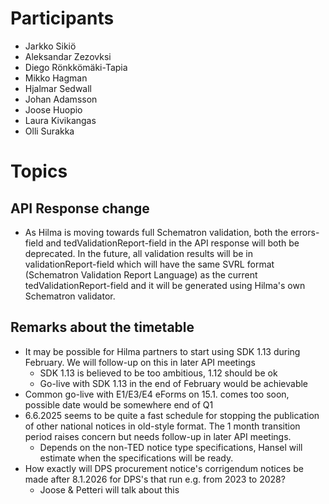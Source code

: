 # Participants
- Jarkko Sikiö
- Aleksandar Zezovksi
- Diego Rönkkömäki-Tapia
- Mikko Hagman
- Hjalmar Sedwall
- Johan Adamsson
- Joose Huopio
- Laura Kivikangas
- Olli Surakka

# Topics
## API Response change
- As Hilma is moving towards full Schematron validation, both the errors-field and tedValidationReport-field in the API response will both be deprecated. In the future, all validation results will be in validationReport-field which will have the same SVRL format (Schematron Validation Report Language) as the current tedValidationReport-field and it will be generated using Hilma's own Schematron validator.

## Remarks about the timetable
- It may be possible for Hilma partners to start using SDK 1.13 during February. We will follow-up on this in later API meetings
	- SDK 1.13 is believed to be too ambitious, 1.12 should be ok
	- Go-live with SDK 1.13 in the end of February would be achievable
- Common go-live with E1/E3/E4 eForms on 15.1. comes too soon,  possible date would be somewhere end of Q1
- 6.6.2025 seems to be quite a fast schedule for stopping the publication of other national notices in old-style format. The 1 month transition period raises concern but needs follow-up in later API meetings.
	- Depends on the non-TED notice type specifications, Hansel will estimate when the specifications will be ready.
- How exactly will DPS procurement notice's corrigendum notices be made after 8.1.2026 for DPS's that run e.g. from 2023 to 2028?
	- Joose & Petteri will talk about this